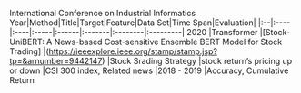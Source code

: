 International Conference on Industrial Informatics
Year|Method|Title|Target|Feature|Data Set|Time Span|Evaluation|
|:--|:---- |:----|:-----|:------|:-------|:--------|:---------|
2020 |Transformer |[Stock-UniBERT: A News-based Cost-sensitive Ensemble BERT Model for Stock Trading] |(https://ieeexplore.ieee.org/stamp/stamp.jsp?tp=&arnumber=9442147) |Stock Srading Strategy |stock return’s pricing up or down |CSI 300 index, Related news |2018 - 2019 |Accuracy, Cumulative Return
